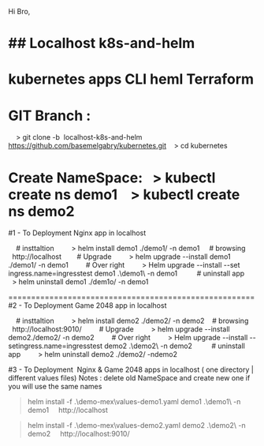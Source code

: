 Hi Bro,
# ## Localhost k8s-and-helm
# kubernetes apps CLI heml Terraform

# GIT Branch : 
    > git clone -b  localhost-k8s-and-helm https://github.com/basemelgabry/kubernetes.git
   > cd kubernetes
# Create NameSpace:   > kubectl create ns demo1    > kubectl create ns demo2

#1 - To Deployment Nginx app in localhost

    # insttaltion 
    
    > helm install demo1 ./demo1/ -n demo1
    # browsing  
    http://localhost    
    # Upgrade 
    
    > helm upgrade --install demo1 ./demo1/ -n demo1
    
    # Over right
    
    > Helm upgrade --install --set ingress.name=ingresstest demo1 .\demo1\ -n demo1
    
    # uninstall app
    
    > helm uninstall demo1 ./dem1o/ -n demo1

======================================================
#2 - To Deployment Game 2048 app in localhost

    # insttaltion
   
    > helm install demo2 ./demo2/ -n demo2    # browsing      http://localhost:9010/
   
    # Upgrade
   
    > helm upgrade --install demo2./demo2/ -n demo2
   
    # Over right
   
    > Helm upgrade --install --setingress.name=ingresstest demo2 .\demo2\ -n demo2
    
    # uninstall app
   
    > helm uninstall demo2 ./demo2/ -ndemo2


#3 - To Deployment  Nginx & Game 2048 apps in localhost ( one directory | different values files)
Notes : delete old NameSpace and create new one if you will use the same names

> helm install -f .\demo-mex\values-demo1.yaml demo1 .\demo1\ -n demo1    
     http://localhost

> helm install -f .\demo-mex\values-demo2.yaml demo2 .\demo2\ -n demo2
    http://localhost:9010/


